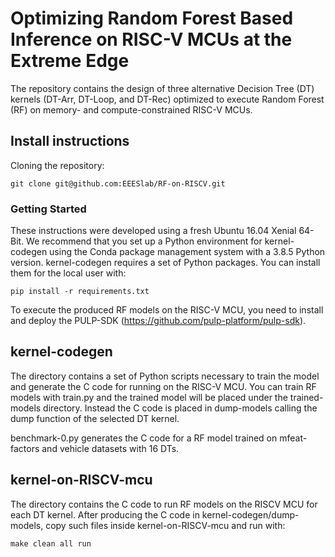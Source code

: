 

# Optimizing Random Forest Based Inference on RISC-V MCUs at the Extreme Edge

The repository contains the design of three alternative Decision Tree (DT) kernels (DT-Arr, DT-Loop, and DT-Rec) optimized to execute Random Forest (RF) on memory- and compute-constrained RISC-V MCUs.

## Install instructions

Cloning the repository:

```
git clone git@github.com:EEESlab/RF-on-RISCV.git
```

### Getting Started

These instructions were developed using a fresh Ubuntu 16.04 Xenial 64-Bit. We recommend that you set up a Python environment for kernel-codegen using the Conda package management system with a 3.8.5 Python version.
kernel-codegen requires a set of Python packages. You can install them for the local user with:

```
pip install -r requirements.txt
```

To execute the produced RF models on the RISC-V MCU, you need to install and deploy the PULP-SDK (https://github.com/pulp-platform/pulp-sdk).

## kernel-codegen

The directory contains a set of Python scripts necessary to train the model and generate the C code for running on the RISC-V MCU. You can train RF models with train.py and the trained model will be placed under the trained-models directory. Instead the C code is placed in dump-models calling the dump function of the selected DT kernel.

benchmark-0.py generates the C code for a RF model trained on mfeat-factors and vehicle datasets with 16 DTs.

## kernel-on-RISCV-mcu

The directory contains the C code to run RF models on the RISCV MCU for each DT kernel. After producing the C code in kernel-codegen/dump-models, copy such files inside kernel-on-RISCV-mcu and run with:

```
make clean all run
```
